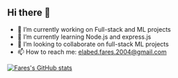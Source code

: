 ## Hi there 👋

<!--
**Fares-pr0g/Fares-pr0g** is a ✨ _special_ ✨ repository because its `README.md` (this file) appears on your GitHub profile. -->


- 🔭 I’m currently working on Full-stack and ML projects
- 🌱 I’m currently learning Node.js and express.js
- 👯 I’m looking to collaborate on full-stack ML projects
- 📫 How to reach me: [elabed.fares.2004@gmail.com](mailto:elabed.fares.2004@gmail.com)

[![Fares's GitHub stats](https://github-readme-stats.vercel.app/api?username=Fares-pr0g)](https://github.com/anuraghazra/github-readme-stats)
